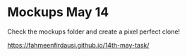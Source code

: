 # Mockups May 14

Check the mockups folder and create a pixel perfect clone!




https://fahmeenfirdausi.github.io/14th-may-task/
